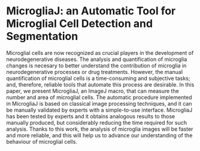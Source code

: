 # MicrogliaJ: an Automatic Tool for Microglial Cell Detection and Segmentation

Microglial cells are now recognized as crucial players in the development of neurodegenerative diseases. The analysis and quantification of microglia changes is necesary to better understand the contribution of microglia in neurodegenerative processes or drug treatments. However, the manual quantification of microglial cells is a time-consuming and subjective tasks; and, therefore, reliable tools that automate this process are desirable. In this paper, we present MicrogliaJ, an ImageJ macro, that can measure the number and area of microglial cells. The automatic procedure implemented in MicrogliaJ is based on classical image processing techniques, and it can be manually validated by experts with a simple-to-use interface. MicrogliaJ has been tested by experts and it obtains analogous results to those manually produced, but considerably reducing the time required for such analysis. Thanks to this work, the analysis of microglia images will be faster and more reliable, and this will help us to advance our understanding of the behaviour of microglial cells.
